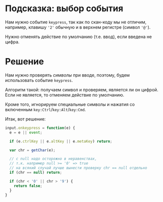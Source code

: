 # Подсказка: выбор события

Нам нужно событие `keypress`, так как по скан-коду мы не отличим, например, клавишу `'2'` обычную и в верхнем регистре (символ `'@'`).

Нужно отменять действие по умолчанию (т.е. ввод), если введена не цифра.

# Решение

Нам нужно проверять *символы* при вводе, поэтому, будем использовать событие `keypress`.

Алгоритм такой: получаем символ и проверяем, является ли он цифрой. Если не является, то отменяем действие по умолчанию.

Кроме того, игнорируем специальные символы и нажатия со включенным `key:Ctrl`/`key:Alt`/`key:Cmd`.

Итак, вот решение:

```js
input.onkeypress = function(e) {
  e = e || event;

  if (e.ctrlKey || e.altKey || e.metaKey) return;

  var chr = getChar(e);

  // с null надо осторожно в неравенствах,
  // т.к. например null >= '0' => true
  // на всякий случай лучше вынести проверку chr == null отдельно
  if (chr == null) return;

  if (chr < '0' || chr > '9') {
    return false;
  }
}
```

